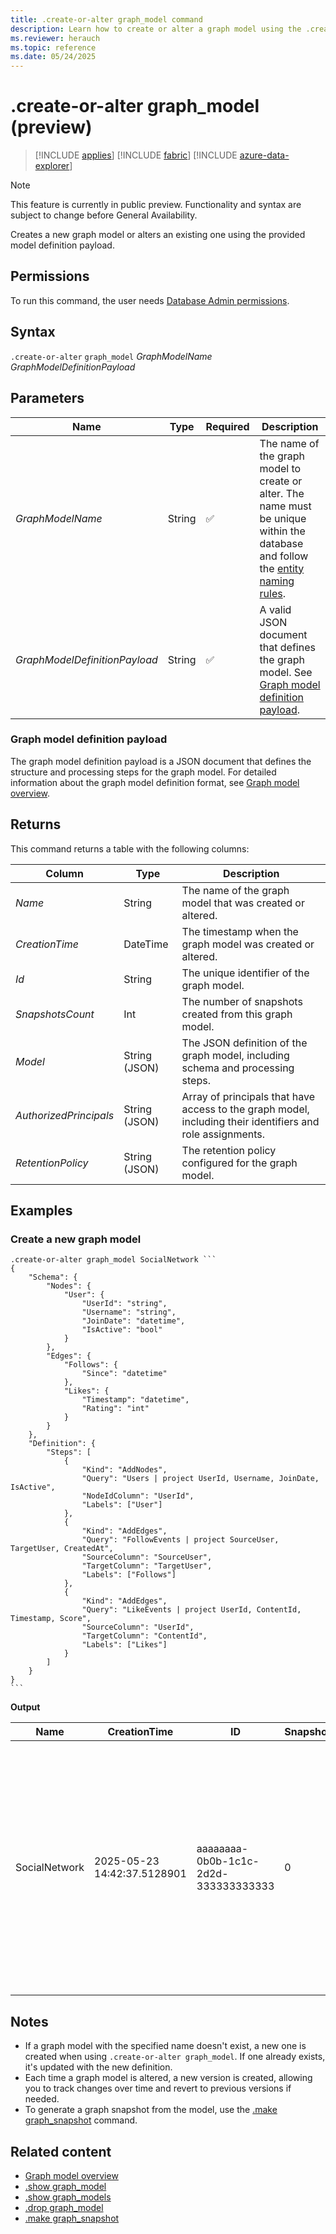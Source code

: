 ```yaml
---
title: .create-or-alter graph_model command
description: Learn how to create or alter a graph model using the .create-or-alter graph_model command with syntax, parameters, and examples.
ms.reviewer: herauch
ms.topic: reference
ms.date: 05/24/2025
---
```


# .create-or-alter graph_model (preview)

> [!INCLUDE [applies](../../includes/applies-to-version/applies.md)] [!INCLUDE [fabric](../../includes/applies-to-version/fabric.md)] [!INCLUDE [azure-data-explorer](../../includes/applies-to-version/azure-data-explorer.md)]

> [!NOTE]
> This feature is currently in public preview. Functionality and syntax are subject to change before General Availability.

Creates a new graph model or alters an existing one using the provided model definition payload.

## Permissions

To run this command, the user needs [Database Admin permissions](../../access-control/role-based-access-control.md).

## Syntax

`.create-or-alter` `graph_model` *GraphModelName* *GraphModelDefinitionPayload*

## Parameters

|Name|Type|Required|Description|
|--|--|--|--|
|*GraphModelName*|String|✅|The name of the graph model to create or alter. The name must be unique within the database and follow the [entity naming rules](../../query/schema-entities/entity-names.md).|
|*GraphModelDefinitionPayload*|String|✅|A valid JSON document that defines the graph model. See [Graph model definition payload](#graph-model-definition-payload).|

### Graph model definition payload

The graph model definition payload is a JSON document that defines the structure and processing steps for the graph model. For detailed information about the graph model definition format, see [Graph model overview](graph-model-overview.md).

## Returns

This command returns a table with the following columns:

|Column|Type|Description|
|--|--|--|
|*Name*|String|The name of the graph model that was created or altered.|
|*CreationTime*|DateTime|The timestamp when the graph model was created or altered.|
|*Id*|String|The unique identifier of the graph model.|
|*SnapshotsCount*|Int|The number of snapshots created from this graph model.|
|*Model*|String (JSON)|The JSON definition of the graph model, including schema and processing steps.|
|*AuthorizedPrincipals*|String (JSON)|Array of principals that have access to the graph model, including their identifiers and role assignments.|
|*RetentionPolicy*|String (JSON)|The retention policy configured for the graph model.|

## Examples

### Create a new graph model

````kusto
.create-or-alter graph_model SocialNetwork ```
{
    "Schema": {
        "Nodes": {
            "User": {
                "UserId": "string",
                "Username": "string",
                "JoinDate": "datetime",
                "IsActive": "bool"
            }
        },
        "Edges": {
            "Follows": {
                "Since": "datetime"
            },
            "Likes": {
                "Timestamp": "datetime",
                "Rating": "int"
            }
        }
    },
    "Definition": {
        "Steps": [
            {
                "Kind": "AddNodes",
                "Query": "Users | project UserId, Username, JoinDate, IsActive",
                "NodeIdColumn": "UserId",
                "Labels": ["User"]
            },
            {
                "Kind": "AddEdges",
                "Query": "FollowEvents | project SourceUser, TargetUser, CreatedAt",
                "SourceColumn": "SourceUser",
                "TargetColumn": "TargetUser",
                "Labels": ["Follows"]
            },
            {
                "Kind": "AddEdges",
                "Query": "LikeEvents | project UserId, ContentId, Timestamp, Score",
                "SourceColumn": "UserId",
                "TargetColumn": "ContentId",
                "Labels": ["Likes"]
            }
        ]
    }
}
```
````

**Output**

|Name|CreationTime|ID|SnapshotsCount|Model|AuthorizedPrincipals|RetentionPolicy|
|---|---|---|---|---|---|---|
|SocialNetwork|2025-05-23 14:42:37.5128901|aaaaaaaa-0b0b-1c1c-2d2d-333333333333|0|model from above|[</br>  {</br>    "Type": "AAD User",</br>    "DisplayName": "Alex Johnson (upn: alex.johnson@contoso.com)",</br>    "ObjectId": "aaaaaaaa-bbbb-cccc-1111-22222222222",</br>    "FQN": "aaduser=aaaaaaaa-bbbb-cccc-1111-22222222222;aaaabbbb-0000-cccc-1111-dddd2222eeee",</br>    "Notes": "",</br>    "RoleAssignmentIdentifier": "a0a0a0a0-bbbb-cccc-dddd-e1e1e1e1e1e1"</br>  }</br>]|{</br>  "SoftDeletePeriod": "3650.00:00:00"</br>}|

## Notes

* If a graph model with the specified name doesn't exist, a new one is created when using `.create-or-alter graph_model`. If one already exists, it's updated with the new definition.
* Each time a graph model is altered, a new version is created, allowing you to track changes over time and revert to previous versions if needed.
* To generate a graph snapshot from the model, use the [.make graph_snapshot](graph-snapshot-make.md) command.

## Related content

- [Graph model overview](graph-model-overview.md)
- [.show graph_model](graph-model-show.md)
- [.show graph_models](graph-models-show.md)
- [.drop graph_model](graph-model-drop.md)
- [.make graph_snapshot](graph-snapshot-make.md)
